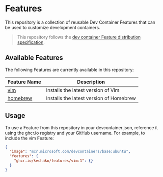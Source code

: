 # Features

This repository is a collection of reusable Dev Container Features that can be used to customize development containers.

> This repository follows the [dev container Feature distribution specification](https://containers.dev/implementors/features-distribution/).

## Available Features

The following Features are currently available in this repository:

| Feature Name                       | Description                             |
| ---------------------------------- | --------------------------------------- |
| [vim](src/vim/README.md)           | Installs the latest version of Vim      |
| [homebrew](src/homebrew/README.md) | Installs the latest version of Homebrew |

## Usage

To use a Feature from this repository in your devcontainer.json, reference it using the ghcr.io registry and your GitHub username.
For example, to include the vim Feature:

```json
{
  "image": "mcr.microsoft.com/devcontainers/base:ubuntu",
  "features": {
    "ghcr.io/kechako/features/vim:1": {}
  }
}
```
